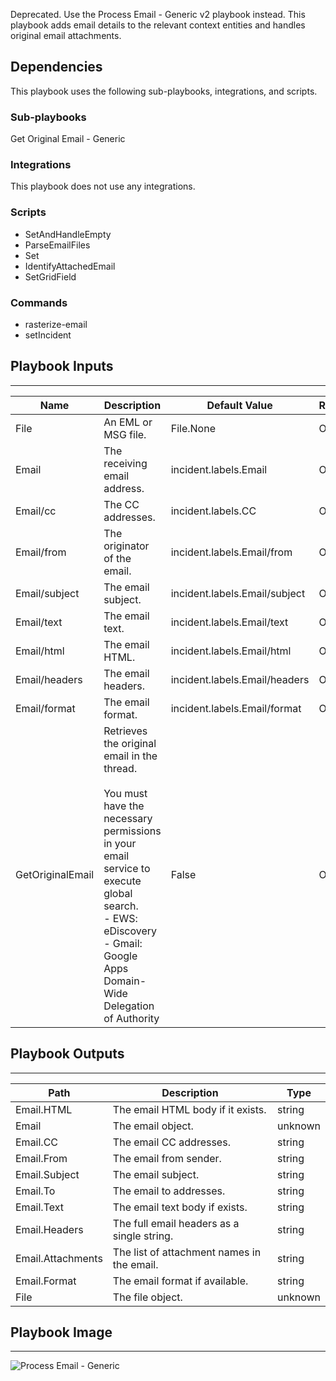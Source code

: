 Deprecated. Use the Process Email - Generic v2 playbook instead. This playbook adds email details to the relevant context entities and handles original email attachments.

## Dependencies
This playbook uses the following sub-playbooks, integrations, and scripts.

### Sub-playbooks
Get Original Email - Generic

### Integrations
This playbook does not use any integrations.

### Scripts
* SetAndHandleEmpty
* ParseEmailFiles
* Set
* IdentifyAttachedEmail
* SetGridField

### Commands
* rasterize-email
* setIncident

## Playbook Inputs
---

| **Name** | **Description** | **Default Value** | **Required** |
| --- | --- | --- | --- |
| File | An EML or MSG file. | File.None | Optional |
| Email | The receiving email address. | incident.labels.Email | Optional |
| Email/cc | The CC addresses. | incident.labels.CC | Optional |
| Email/from | The originator of the email. | incident.labels.Email/from | Optional |
| Email/subject | The email subject. | incident.labels.Email/subject | Optional |
| Email/text | The email text. | incident.labels.Email/text | Optional |
| Email/html | The email HTML. | incident.labels.Email/html | Optional |
| Email/headers | The email headers. | incident.labels.Email/headers | Optional |
| Email/format | The email format. | incident.labels.Email/format | Optional |
| GetOriginalEmail | Retrieves the original email in the thread. <br/><br/>You must have the necessary permissions in your email service to execute global search.<br/>- EWS: eDiscovery<br/>- Gmail: Google Apps Domain-Wide Delegation of Authority | False | Optional |

## Playbook Outputs
---

| **Path** | **Description** | **Type** |
| --- | --- | --- |
| Email.HTML | The email HTML body if it exists. | string |
| Email | The email object. | unknown |
| Email.CC |The email CC addresses. | string |
| Email.From | The email from sender. | string |
| Email.Subject |The email subject. | string |
| Email.To | The email to addresses. | string |
| Email.Text | The email text body if exists. | string |
| Email.Headers | The full email headers as a single string. | string |
| Email.Attachments | The list of attachment names in the email. | string |
| Email.Format | The email format if available. | string |
| File | The file object. | unknown |

## Playbook Image
---
![Process Email - Generic](../doc_files/Process_Email_-_Generic.png)
